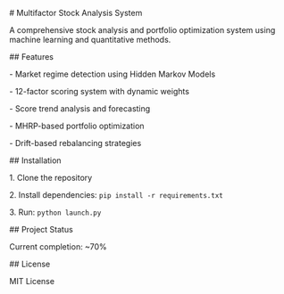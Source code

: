 \# Multifactor Stock Analysis System



A comprehensive stock analysis and portfolio optimization system using machine learning and quantitative methods.



\## Features

\- Market regime detection using Hidden Markov Models

\- 12-factor scoring system with dynamic weights

\- Score trend analysis and forecasting

\- MHRP-based portfolio optimization

\- Drift-based rebalancing strategies



\## Installation

1\. Clone the repository

2\. Install dependencies: `pip install -r requirements.txt`

3\. Run: `python launch.py`



\## Project Status

Current completion: ~70%



\## License

MIT License

